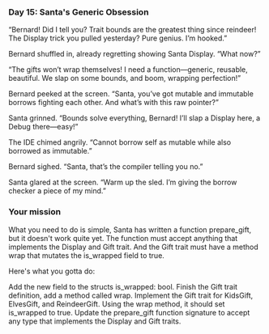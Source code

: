 ### Day 15: Santa's Generic Obsession

“Bernard! Did I tell you? Trait bounds are the greatest thing since reindeer! The Display trick you pulled yesterday? Pure genius. I’m hooked.”

Bernard shuffled in, already regretting showing Santa Display. “What now?”

“The gifts won’t wrap themselves! I need a function—generic, reusable, beautiful. We slap on some bounds, and boom, wrapping perfection!”

Bernard peeked at the screen. “Santa, you’ve got mutable and immutable borrows fighting each other. And what’s with this raw pointer?”

Santa grinned. “Bounds solve everything, Bernard! I’ll slap a Display here, a Debug there—easy!”

The IDE chimed angrily. “Cannot borrow self as mutable while also borrowed as immutable.”

Bernard sighed. “Santa, that’s the compiler telling you no.”

Santa glared at the screen. “Warm up the sled. I’m giving the borrow checker a piece of my mind.”

### Your mission

What you need to do is simple, Santa has written a function prepare_gift, but it doesn't work quite yet. The function must accept anything that implements the Display and Gift trait. And the Gift trait must have a method wrap that mutates the is_wrapped field to true.

Here's what you gotta do:

Add the new field to the structs is_wrapped: bool.
Finish the Gift trait definition, add a method called wrap.
Implement the Gift trait for KidsGift, ElvesGift, and ReindeerGift. Using the wrap method, it should set is_wrapped to true.
Update the prepare_gift function signature to accept any type that implements the Display and Gift traits.
